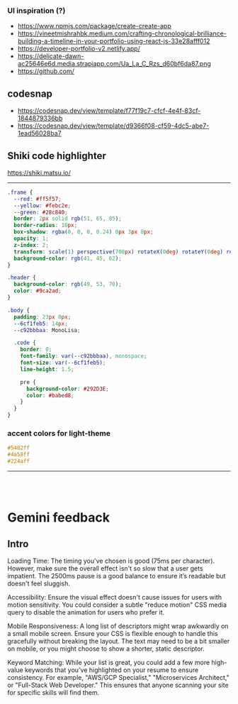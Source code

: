 ### UI inspiration (?)
- https://www.npmjs.com/package/create-create-app
- https://vineetmishrahbk.medium.com/crafting-chronological-brilliance-building-a-timeline-in-your-portfolio-using-react-js-33e28afff012
- https://developer-portfolio-v2.netlify.app/
- https://delicate-dawn-ac25646e6d.media.strapiapp.com/Ua_La_C_Rzs_d60bf6da87.png
- https://github.com/

## codesnap
- https://codesnap.dev/view/template/f77f19c7-cfcf-4e4f-83cf-1844879336bb
- https://codesnap.dev/view/template/d9366f08-cf59-4dc5-abe7-1ead56028ba7

## Shiki code highlighter
https://shiki.matsu.io/

---

```scss
.frame {
  --red: #ff5f57;
  --yellow: #febc2e;
  --green: #28c840;
  border: 2px solid rgb(51, 65, 85);
  border-radius: 10px;
  box-shadow: rgba(0, 0, 0, 0.24) 0px 3px 8px;
  opacity: 1;
  z-index: 2;
  transform: scale(1) perspective(700px) rotateX(0deg) rotateY(0deg) rotateZ(0deg);
  background-color: rgb(41, 45, 62);
}

.header {
  background-color: rgb(49, 53, 70);
  color: #9ca2ad;
}

.body {
  padding: 23px 0px;
  --6cf1feb5: 14px;
  --c92bbbaa: MonoLisa;

  .code {
    border: 0;
    font-family: var(--c92bbbaa), monospace;
    font-size: var(--6cf1feb5);
    line-height: 1.5;

    pre {
      background-color: #292D3E;
      color: #babed8;
    }
  }
}
```

### accent colors for light-theme
```css
#5482ff
#4a58ff
#224aff
```

---

<br />
<br />

# Gemini feedback

## Intro

Loading Time: The timing you've chosen is good (75ms per character). However, make sure the overall effect isn't so slow that a user gets impatient. The 2500ms pause is a good balance to ensure it’s readable but doesn't feel sluggish.

Accessibility: Ensure the visual effect doesn't cause issues for users with motion sensitivity. You could consider a subtle "reduce motion" CSS media query to disable the animation for users who prefer it.

Mobile Responsiveness: A long list of descriptors might wrap awkwardly on a small mobile screen. Ensure your CSS is flexible enough to handle this gracefully without breaking the layout. The text may need to be a bit smaller on mobile, or you might choose to show a shorter, static descriptor.

Keyword Matching: While your list is great, you could add a few more high-value keywords that you've highlighted on your resume to ensure consistency. For example, "AWS/GCP Specialist," "Microservices Architect," or "Full-Stack Web Developer." This ensures that anyone scanning your site for specific skills will find them.
